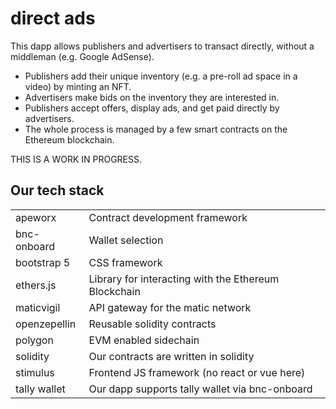 # direct ads

This dapp allows publishers and advertisers to transact directly, without a
middleman (e.g. Google AdSense).

* Publishers add their unique inventory (e.g. a pre-roll ad space in a video)
  by minting an NFT.
* Advertisers make bids on the inventory they are interested in.
* Publishers accept offers, display ads, and get paid directly by advertisers.
* The whole process is managed by a few smart contracts on the Ethereum
  blockchain.

THIS IS A WORK IN PROGRESS.

## Our tech stack

|||
|---|---|
| apeworx | Contract development framework |
| bnc-onboard | Wallet selection |
| bootstrap 5 | CSS framework |
| ethers.js | Library for interacting with the Ethereum Blockchain |
| maticvigil | API gateway for the matic network |
| openzepellin | Reusable solidity contracts |
| polygon | EVM enabled sidechain |
| solidity | Our contracts are written in solidity |
| stimulus | Frontend JS framework (no react or vue here) |
| tally wallet | Our dapp supports tally wallet via bnc-onboard |
